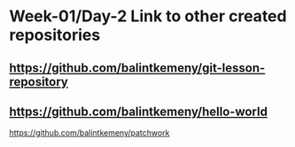 # Week-01/Day-2 Link to other created repositories
https://github.com/balintkemeny/git-lesson-repository
---
https://github.com/balintkemeny/hello-world
---
https://github.com/balintkemeny/patchwork
